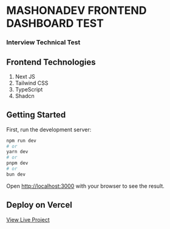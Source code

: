 # MASHONADEV FRONTEND DASHBOARD TEST

### Interview Technical Test

## Frontend Technologies
1. Next JS
2. Tailwind CSS
3. TypeScript
4. Shadcn


## Getting Started

First, run the development server:

```bash
npm run dev
# or
yarn dev
# or
pnpm dev
# or
bun dev
```

Open [http://localhost:3000](http://localhost:3000) with your browser to see the result.


## Deploy on Vercel
[View Live Project](https://mashonadev-dashboard-test.vercel.app/)
